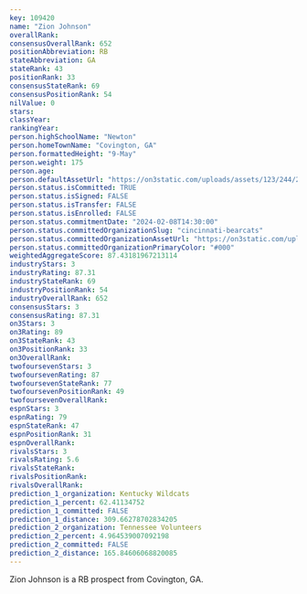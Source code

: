 ```yaml
---
key: 109420
name: "Zion Johnson"
overallRank: 
consensusOverallRank: 652
positionAbbreviation: RB
stateAbbreviation: GA
stateRank: 43
positionRank: 33
consensusStateRank: 69
consensusPositionRank: 54
nilValue: 0
stars: 
classYear: 
rankingYear: 
person.highSchoolName: "Newton"
person.homeTownName: "Covington, GA"
person.formattedHeight: "9-May"
person.weight: 175
person.age: 
person.defaultAssetUrl: "https://on3static.com/uploads/assets/123/244/244123.png"
person.status.isCommitted: TRUE
person.status.isSigned: FALSE
person.status.isTransfer: FALSE
person.status.isEnrolled: FALSE
person.status.commitmentDate: "2024-02-08T14:30:00"
person.status.committedOrganizationSlug: "cincinnati-bearcats"
person.status.committedOrganizationAssetUrl: "https://on3static.com/uploads/assets/877/149/149877.svg"
person.status.committedOrganizationPrimaryColor: "#000"
weightedAggregateScore: 87.43181967213114
industryStars: 3
industryRating: 87.31
industryStateRank: 69
industryPositionRank: 54
industryOverallRank: 652
consensusStars: 3
consensusRating: 87.31
on3Stars: 3
on3Rating: 89
on3StateRank: 43
on3PositionRank: 33
on3OverallRank: 
twofoursevenStars: 3
twofoursevenRating: 87
twofoursevenStateRank: 77
twofoursevenPositionRank: 49
twofoursevenOverallRank: 
espnStars: 3
espnRating: 79
espnStateRank: 47
espnPositionRank: 31
espnOverallRank: 
rivalsStars: 3
rivalsRating: 5.6
rivalsStateRank: 
rivalsPositionRank: 
rivalsOverallRank: 
prediction_1_organization: Kentucky Wildcats
prediction_1_percent: 62.41134752
prediction_1_committed: FALSE
prediction_1_distance: 309.66278702834205
prediction_2_organization: Tennessee Volunteers
prediction_2_percent: 4.964539007092198
prediction_2_committed: FALSE
prediction_2_distance: 165.84606068820085
---
```

Zion Johnson is a RB prospect from Covington, GA.